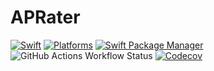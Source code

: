 # APRater


[![Swift](https://img.shields.io/badge/Swift-6.0-orange?style=flat-square)](https://img.shields.io/badge/Swift-6.0-Orange?style=flat-square)
[![Platforms](https://img.shields.io/badge/Platforms-macOS_iOS_tvOS_watchOS_visionOS_-yellowgreen?style=flat-square)](https://img.shields.io/badge/Platforms-macOS_iOS_tvOS_watchOS_vision_OS?style=flat-square)
[![Swift Package Manager](https://img.shields.io/badge/Swift_Package_Manager-compatible-orange?style=flat-square)](https://img.shields.io/badge/Swift_Package_Manager-compatible-orange?style=flat-square)
![GitHub Actions Workflow Status](https://img.shields.io/github/actions/workflow/status/aporat/APWebAuthentication/ci.yml?style=flat-square)
[![Codecov](https://img.shields.io/codecov/c/github/aporat/APRater?style=flat-square)](https://codecov.io/github/aporat/APRater)

